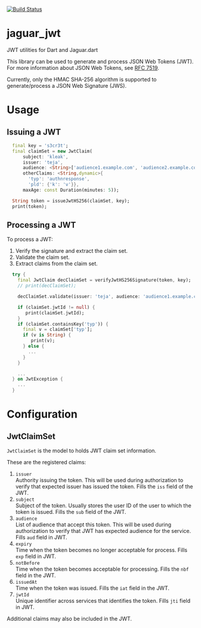 [![Build Status](https://travis-ci.org/Jaguar-dart/jaguar_jwt.svg?branch=master)](https://travis-ci.org/Jaguar-dart/jaguar_jwt)

# jaguar_jwt

JWT utilities for Dart and Jaguar.dart

This library can be used to generate and process JSON Web Tokens (JWT).
For more information about JSON Web Tokens, see
[RFC 7519](https://tools.ietf.org/html/rfc7519).

Currently, only the HMAC SHA-256 algorithm is supported to generate/process
a JSON Web Signature (JWS).

# Usage

## Issuing a JWT

```dart
  final key = 's3cr3t';
  final claimSet = new JwtClaim(
      subject: 'kleak',
      issuer: 'teja',
      audience: <String>['audience1.example.com', 'audience2.example.com'],
      otherClaims: <String,dynamic>{
        'typ': 'authnresponse',
        'pld': {'k': 'v'}},
      maxAge: const Duration(minutes: 5));

  String token = issueJwtHS256(claimSet, key);
  print(token);
```

## Processing a JWT

To process a JWT:

1. Verify the signature and extract the claim set.
2. Validate the claim set.
3. Extract claims from the claim set.

```dart
  try {
    final JwtClaim decClaimSet = verifyJwtHS256Signature(token, key);
    // print(decClaimSet);

    decClaimSet.validate(issuer: 'teja', audience: 'audience1.example.com');

    if (claimSet.jwtId != null) {
       print(claimSet.jwtId);
    }
    if (claimSet.containsKey('typ')) {
      final v = claimSet['typ'];
      if (v is String) {
         print(v);
      } else {
        ...
      }
    }

    ...
  } on JwtException {
    ...
  }
```

# Configuration

## JwtClaimSet

`JwtClaimSet` is the model to holds JWT claim set information.

These are the registered claims:

1. `issuer`  
Authority issuing the token. This will be used during authorization to verify that expected issuer has 
issued the token.
Fills the `iss` field of the JWT.
2. `subject`  
Subject of the token. Usually stores the user ID of the user to which the token is issued.
Fills the `sub` field of the JWT.
3. `audience`  
List of audience that accept this token. This will be used during authorization to verify that 
JWT has expected audience for the service.
Fills `aud` field in JWT.
4. `expiry`  
Time when the token becomes no longer acceptable for process.
Fills `exp` field in JWT.
5. `notBefore`  
Time when the token becomes acceptable for processing.
Fills the `nbf` field in the JWT.
6. `issuedAt`  
Time when the token was issued.
Fills the `iat` field in the JWT.
7. `jwtId`  
Unique identifier across services that identifies the token.
Fills `jti` field in JWT.

Additional claims may also be included in the JWT.
